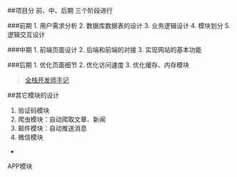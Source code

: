 ##项目分 前、中、后期 三个阶段进行

###前期
    1. 用户需求分析
    2. 数据库数据表的设计
    3. 业务逻辑设计
    4. 模块划分
    5. 逻辑交互设计
  
###中期
    1. 前端页面设计
    2. 后端和前端的对接
    3. 实现网站的基本功能

###后期
    1. 优化页面细节
    2. 优化访问速度
    3. 优化缓存、内存模块
    
  >[全栈开发师手记](http://www.imooc.com/article/11677) 

##其它模块的设计
  
  1. 验证码模块
  2. 爬虫模块：自动爬取文章、新闻
  3. 邮件模块：自动推送消息
  4. 微信模块
  *
  APP模块
